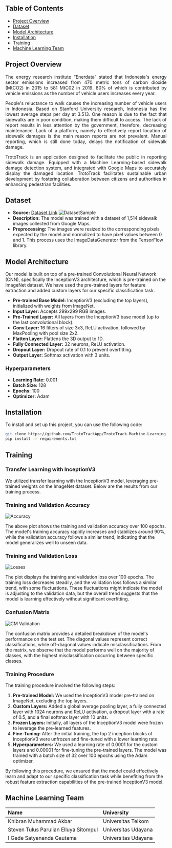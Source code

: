 [//]: # (Image References)

[image0]: ./Images/dataset-sample.png "DatasetSample"
[image1]: ./Images/accuracy.png "Accuracy"
[image2]: ./Images/loss.png "Losses"
[image3]: ./Images/confusion-matrix-test.png "CM Validation"


## Table of Contents

- [Project Overview](#project-overview)
- [Dataset](#dataset)
- [Model Architecture](#model-architecture)
- [Installation](#installation)
- [Training](#training)
- [Machine Learning Team](#machine-learning-team)

## Project Overview <a name="project-overview"></a>

<p align="justify"> The energy research institute “Enerdata” stated that Indonesia's energy sector emissions increased from 470 metric tons of carbon dioxide (MtCO2) in 2015 to 581 MtC02 in 2019. 80% of which is contributed by vehicle emissions as the number of vehicle users increases every year. </p>
<p align="justify">People's reluctance to walk causes the increasing number of vehicle users in Indonesia. Based on Stanford University research, Indonesia has the lowest average steps per day at 3.513. One reason is due to the fact that sidewalks are in poor condition, making them difficult to access. The lack of report results in less attention by the government, therefore, decreasing maintenance. Lack of a platform, namely to effectively report location of sidewalk damages is the main reason reports are not prevalent. Manual reporting, which is still done today, delays the notification of sidewalk damage.</p>
<p align="justify">TrotoTrack is an application designed to facilitate the public in reporting sidewalk damage. Equipped with a Machine Learning-based sidewalk damage detection system, and integrated with Google Maps to accurately display the damaged location. TrotoTrack facilitates sustainable urban development by fostering collaboration between citizens and authorities in enhancing pedestrian facilities.</p>


## Dataset <a name="dataset"></a>
- **Source:** [Dataset Link](https://drive.google.com/drive/folders/1Sd9CN9NAJP24qQrr1IvDX86cCOcHUoxy?usp=sharing) ![DatasetSample][image0]
- **Description:** The model was trained with a dataset of 1,514 sidewalk images collected from Google Maps.
- **Preprocessing:** The images were resized to the corresponding pixels expected by the model and normalized to have pixel values between 0 and 1. This process uses the ImageDataGenerator from the TensorFlow library.

## Model Architecture <a name="model-architecture"></a>

Our model is built on top of a pre-trained Convolutional Neural Network (CNN), specifically the InceptionV3 architecture, which is pre-trained on the ImageNet dataset. We have used the pre-trained layers for feature extraction and added custom layers for our specific classification task.
- **Pre-trained Base Model:** InceptionV3 (excluding the top layers), initialized with weights from ImageNet.
- **Input Layer:** Accepts 299x299 RGB images.
- **Pre-Trained Layer:** All layers from the InceptionV3 base model (up to the last convolutional block).
- **Conv Layer:** 16 filters of size 3x3, ReLU activation, followed by MaxPooling with pool size 2x2.
- **Flatten Layer:** Flattens the 3D output to 1D.
- **Fully Connected Layer:** 32 neurons, ReLU activation.
- **Dropout Layer:** Dropout rate of 0.1 to prevent overfitting.
- **Output Layer:** Softmax activation with 3 units.

### Hyperparameters

- **Learning Rate:** 0.001
- **Batch Size:** 128
- **Epochs:** 100
- **Optimizer:** Adam

## Installation <a name="installation"></a>

To install and set up this project, you can use the following code:

```bash
git clone https://github.com/TrotoTrackApp/TrotoTrack-Machine-Learning.git
pip install -r requirements.txt
```

## Training <a name="training"></a>
### Transfer Learning with InceptionV3

We utilized transfer learning with the InceptionV3 model, leveraging pre-trained weights on the ImageNet dataset. Below are the results from our training process.

### Training and Validation Accuracy

![Accuracy][image1]

The above plot shows the training and validation accuracy over 100 epochs. The model's training accuracy rapidly increases and stabilizes around 90%, while the validation accuracy follows a similar trend, indicating that the model generalizes well to unseen data.

### Training and Validation Loss

![Losses][image2]

The plot displays the training and validation loss over 100 epochs. The training loss decreases steadily, and the validation loss follows a similar trend, with some fluctuations. These fluctuations might indicate the model is adjusting to the validation data, but the overall trend suggests that the model is learning effectively without significant overfitting.

### Confusion Matrix

![CM Validation][image3]

The confusion matrix provides a detailed breakdown of the model's performance on the test set. The diagonal values represent correct classifications, while off-diagonal values indicate misclassifications. From the matrix, we observe that the model performs well on the majority of classes, with the highest misclassification occurring between specific classes.

### Training Procedure

The training procedure involved the following steps:

1. **Pre-trained Model:** We used the InceptionV3 model pre-trained on ImageNet, excluding the top layers.
2. **Custom Layers:** Added a global average pooling layer, a fully connected layer with 1024 neurons and ReLU activation, a dropout layer with a rate of 0.5, and a final softmax layer with 10 units.
3. **Frozen Layers:** Initially, all layers of the InceptionV3 model were frozen to leverage the pre-learned features.
4. **Fine-Tuning:** After the initial training, the top 2 inception blocks of InceptionV3 were unfrozen and fine-tuned with a lower learning rate.
5. **Hyperparameters:** We used a learning rate of 0.0001 for the custom layers and 0.00001 for fine-tuning the pre-trained layers. The model was trained with a batch size of 32 over 100 epochs using the Adam optimizer.

By following this procedure, we ensured that the model could effectively learn and adapt to our specific classification task while benefiting from the robust feature extraction capabilities of the pre-trained InceptionV3 model.


## Machine Learning Team <a name="machine-learning-team"></a>

| Name                           | University	                                         | 
| :----------------------------- | :---------------------------------------------------| 
|	Khibran Muhammad Akbar         | Universitas Telkom                                  |
|	Steven Tulus Parulian Elluya Sitompul          | Universitas Udayana                                 |
|	 I Gede Satyananda Gautama          | Universitas Udayana                                 |
